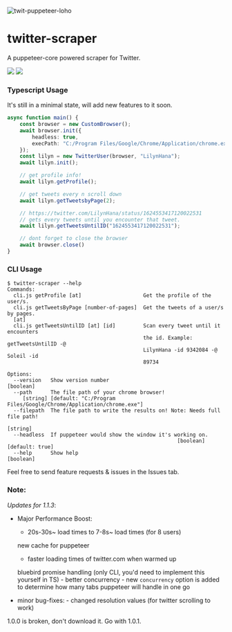 ![twit-puppeteer-loho](https://user-images.githubusercontent.com/68234036/220058870-dcc40d37-68c0-4861-993f-99c794056dba.png) 
# twitter-scraper

A puppeteer-core powered scraper for Twitter.

![](https://img.shields.io/npm/l/@lilyn/twitter-scraper?style=flat-square) ![](https://img.shields.io/npm/v/@lilyn/twitter-scraper?style=flat-square)

### Typescript Usage
It's still in a minimal state, will add new features to it soon.
```ts
async function main() {
    const browser = new CustomBrowser();
    await browser.init({
        headless: true,
        execPath: "C:/Program Files/Google/Chrome/Application/chrome.exe" 
    });
    const lilyn = new TwitterUser(browser, "LilynHana");
    await lilyn.init();

    // get profile info!
    await lilyn.getProfile();

    // get tweets every n scroll down
    await lilyn.getTweetsbyPage(2);

    // https://twitter.com/LilynHana/status/1624553417120022531
    // gets every tweets until you encounter that tweet.
    await lilyn.getTweetsUntilID("1624553417120022531");

    // dont forget to close the browser
    await browser.close()
}
```

### CLI Usage
```
$ twitter-scraper --help
Commands:
  cli.js getProfile [at]                    Get the profile of the user/s.      
  cli.js getTweetsByPage [number-of-pages]  Get the tweets of a user/s by pages.
  [at]
  cli.js getTweetsUntilID [at] [id]         Scan every tweet until it encounters
                                            the id. Example: getTweetsUntilID -@
                                            LilynHana -id 9342084 -@ Soleil -id
                                            89734

Options:
  --version   Show version number                                      [boolean]
  --path      The file path of your chrome browser!
     [string] [default: "C:/Program Files/Google/Chrome/Application/chrome.exe"]
  --filepath  The file path to write the results on! Note: Needs full file path!
                                                                        [string]
  --headless  If puppeteer would show the window it's working on.
                                                       [boolean] [default: true]
  --help      Show help                                                [boolean]
```

Feel free to send feature requests & issues in the Issues tab.

### Note:
*Updates for 1.1.3*:
  - Major Performance Boost:
    - 20s-30s~ load times to 7-8s~ load times (for 8 users)
    
    new cache for puppeteer
      - faster loading times of twitter.com when warmed up
    
    bluebird promise handling (only CLI, you'd need to implement this yourself in TS)
        - better concurrency
        - new `concurrency` option is added to determine how many tabs puppeteer will handle in one go
  - minor bug-fixes:
        - changed resolution values (for twitter scrolling to work)

1.0.0 is broken, don't download it. Go with 1.0.1.
